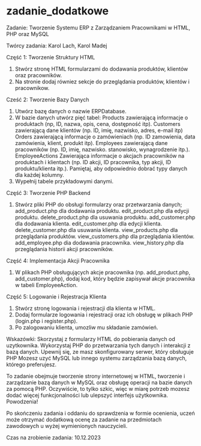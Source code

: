 # zadanie_dodatkowe


Zadanie: Tworzenie Systemu ERP z Zarządzaniem Pracownikami w
HTML, PHP oraz MySQL

Twórcy zadania: Karol Lach, Karol Madej

Część 1: Tworzenie Struktury HTML
1. Stwórz stronę HTML formularzami do dodawania produktów, klientów oraz pracowników.
2. Na stronie dodaj równiez sekcje do przeglądania produktów, klientów i pracownikow.

Cześć 2: Tworzenie Bazy Danych
1. Utwórz bazę danych o nazwie ERPDatabase.
2. W bazie danych utwórz pięć tabel:
  Products zawierającą informacje o produktach (np, ID, nazwa, opis, cena, dostępność itp).
  Customers zawierającą dane klientów (np. ID, imię, nazwisko, adres, e-mail itp)
  Orders zawierającą informacje o zamówieniach (np. ID zamowienia, data zamówienia, klient, produkt itp).
  Employees zawierającą dane pracowników (np. ID, imię, nazwisko. stanowisko, wynagrodzenie itp.).
  EmployeeActions Zawierająca informacje o akcjach pracowników na produktach i klientach (np. ID akcji, ID pracownika, typ akcji, ID produktu/klienta itp.).
  Pamiętaj, aby odpowiednio dobrać typy danych dla każdej kolumny.
4. Wypełnij tabele przykładowymi danymi.

Część 3: Tworzenie PHP Backend
1. Stwórz pliki PHP do obsługi formularzy oraz przetwarzania danych; 
  add_product.php dla dodawania produktu.
  edit_product.php dla edycji produktu. 
  delete_product.php dla usuwania produktu.
  add_customer.php dla dodawania klienta.
  edit_customer.php dla edycji klienta.
  delete_customer.php dla usuwania klienta. 
  view_products.php dla przeglądania produktów. 
  view_customers.php dla przeglądania klientów.
  add_employee.php dia dodawania pracownika.
  view_history.php dla przeglądania historii akcji pracowników.

Część 4: Implementacja Akcji Pracownika
1. W plikach PHP obsługujących akcje pracownika (np. add_product.php, add_customer.php), dodaj kod, który będzie zapisywał akcje pracownika w tabeli EmployeeAction.

Część 5: Logowanie i Rejestracja Klienta
1. Stwórz stronę logowania i rejestracji dla klienta w HTML.
2. Dodaj formularze logowania i rejestracji oraz ich obsługę w plikach PHP (login.php i register.php).
3. Po zalogowaniu klienta, umozliw mu składanie zamówień.

Wskazówki:
Skorzystaj z formularzy HTML do pobierania danych od uzytkownika.
Wykorzystaj PHP do przetwarzania tych danych i interakcji z bazą danych.
Upewnij się, ze masz skonfigurowany serwer, który obsługuje PHP
Mozesz uzyć MySQL lub innego systemu zarządzania bazą danych, którego preferujesz.

To zadanie obejmuje tworzenie strony internetowej w HTML, tworzenie i zarządzanie bazą danych w MySQL oraz obsługę operacji na bazie danych za pomocą PHP. Oczywiście, to tylko szkic, więc w miarę potrzeb mozesz dodać więcej funkcjonalności lub ulepszyć interfejs użytkownika. Powodzenia!

Po skończeniu zadania i oddaniu do sprawdzenia w formie ocenienia, uczeń może otrzymać dodatkową ocenę za zadanie na przedmiotach zawodowych u wyżej wymienionych nauczycieli.

Czas na zrobienie zadania: 10.12.2023
